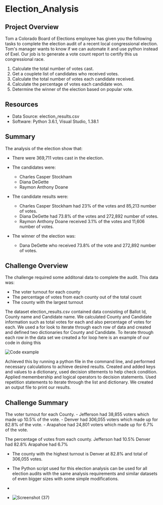 # Election_Analysis

## Project Overview
Tom a Colorado Board of Elections employee has given you the following tasks to complete the election audit of a recent local congressional election.  Tom's manager wants to know if we can automate it and use python instead of Exel. Our job is to generate a vote count report to certify this us congressional race. 

1.  Calculate the total number of votes cast.
2.  Get a couplete list of candidates who received votes.
3.  Calculate the total number of votes each candidate received.
4.  Calculate the percentage of votes each candidate won. 
5.  Determine the winner of the election based on popular vote. 

## Resources
- Data Source: election_results.csv
- Software:  Python 3.6.1, Visual Studio, 1.38.1

## Summary 
The analysis of the election show that:  
- There were 369,711 votes cast in the election.

- The candidates were:
    - Charles Casper Stockham
    - Diana DeGette
    - Raymon Anthony Doane

- The candidate results were: 

    - Charles Casper Stockham had 23% of the votes and 85,213 number of votes.
    - Diana DeGette had 73.8% of the votes and 272,892 number of votes.
    - Raymon Anthony Doane received 3.1% of the votes and 11,606 number of votes.

- The winner of the election was: 
    - Dana DeGette who received 73.8% of the vote and 272,892 number of votes.

## Challenge Overview
The challenge required some additonal data to complete the audit. This data was:
   - The voter turnout for each county
   - The percentage of votes from each county out of the total count
   - The county with the largest turnout

The dataset election_results.csv contained data consisting of Ballot Id, County name and Candidate name. 
We calculated County and Candidate information such as total votes for each and also percentage of votes for each. We used a for look to iterate through each row of data and created and defined two dictionaries for County and Candidate. To iterate through each row in the data set we created a for loop here is an example of our code in doing this

![Code example](https://user-images.githubusercontent.com/94208810/143664595-91a87539-8d75-42fd-9c12-489bf1920e50.png)


Achieved this by running a python file in the command line, and performed necessary calculations to achieve desired results.          Created and added keys and values to a dictionary, used decision sttements to help check condition. Applied memembership and logical operators to decision statements. Used repetition statements to iterate through the list and dictionary. We created an output file to print our results.

## Challenge Summary
The voter turnout for each County. 
    - Jefferson had 38,855 voters which made up 10.5% of the vote.
    - Denver had 306,055 voters which made up for 82.8% of the vote.
    - Arapahoe had 24,801 voters which made up for 6.7% of the vote.

The percentage of votes from each county.
    Jefferson had 10.5% 
    Denver had 82.8%
    Arapahoe had 6.7%

- The county with the highest turnout is Denver at 82.8% and total of 306,055 votes.

- The Python script used for this election analysis can be used for all election audits with the same analysis requirements and similar datasets of even bigger sizes with some simple modifications. 
- 
- ![Screenshot (37)](https://user-images.githubusercontent.com/94208810/143662723-c9106ac9-476f-4f12-8fed-81ca0d6a6510.png)

